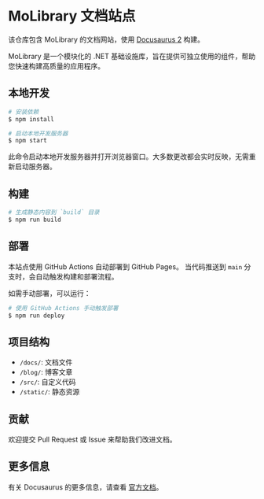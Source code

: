 # MoLibrary 文档站点

该仓库包含 MoLibrary 的文档网站，使用 [Docusaurus 2](https://docusaurus.io/) 构建。

MoLibrary 是一个模块化的 .NET 基础设施库，旨在提供可独立使用的组件，帮助您快速构建高质量的应用程序。

## 本地开发

```bash
# 安装依赖
$ npm install

# 启动本地开发服务器
$ npm start
```

此命令启动本地开发服务器并打开浏览器窗口。大多数更改都会实时反映，无需重新启动服务器。

## 构建

```bash
# 生成静态内容到 `build` 目录
$ npm run build
```

## 部署

本站点使用 GitHub Actions 自动部署到 GitHub Pages。
当代码推送到 `main` 分支时，会自动触发构建和部署流程。

如需手动部署，可以运行：

```bash
# 使用 GitHub Actions 手动触发部署
$ npm run deploy
```

## 项目结构

- `/docs/`: 文档文件
- `/blog/`: 博客文章
- `/src/`: 自定义代码 
- `/static/`: 静态资源

## 贡献

欢迎提交 Pull Request 或 Issue 来帮助我们改进文档。

## 更多信息

有关 Docusaurus 的更多信息，请查看 [官方文档](https://docusaurus.io/)。
